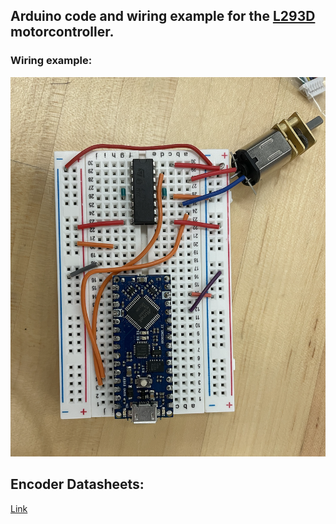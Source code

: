 ## Arduino code and wiring example for the [L293D](https://www.ti.com/lit/ds/symlink/l293d.pdf?ts=1700142124621) motorcontroller.

### Wiring example:
![figure](./images/motorcontroller.png)

## Encoder Datasheets:
[Link](https://www.pololu.com/product/4760)
